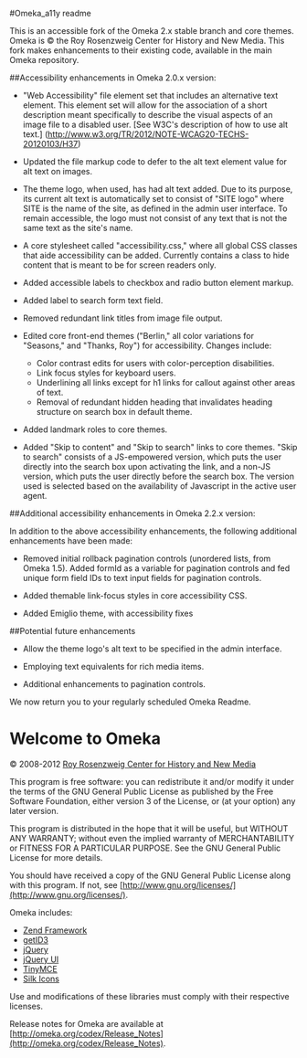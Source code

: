 
#Omeka_a11y readme

This is an accessible fork of the Omeka 2.x stable branch and core themes. 
Omeka is &copy; the Roy Rosenzweig Center for History and New Media. This fork
makes enhancements to their existing code, available in the main Omeka 
repository.

##Accessibility enhancements in Omeka 2.0.x version:
* "Web Accessibility" file element set that includes an alternative text element. This element set will allow for the association of a short
description meant specifically to describe the visual aspects of an image file to a disabled user.  [See W3C's description of how to use alt 
text.] (http://www.w3.org/TR/2012/NOTE-WCAG20-TECHS-20120103/H37)

* Updated the file markup code to defer to the alt text element value for alt text on images.

* The theme logo, when used, has had alt text added. Due to its purpose, its current alt text is automatically set to consist of "SITE logo"
where SITE is the name of the site, as defined in the admin user interface. To remain accessible, the logo must not consist of any text that
is not the same text as the site's name.

* A core stylesheet called "accessibility.css," where all global CSS classes that aide accessibility can be added. Currently contains a class
to hide content that is meant to be for screen readers only.

* Added accessible labels to checkbox and radio button element markup. 

* Added label to search form text field.

* Removed redundant link titles from image file output.

* Edited core front-end themes ("Berlin," all color variations for "Seasons," and "Thanks, Roy") for accessibility.  Changes include:
	* Color contrast edits for users with color-perception disabilities.
	* Link focus styles for keyboard users.
	* Underlining all links except for h1 links for callout against other areas of text.
	* Removal of redundant hidden heading that invalidates heading structure on search box in default theme.

* Added landmark roles to core themes.

* Added "Skip to content" and "Skip to search" links to core themes.  "Skip to search" consists of a JS-empowered
version, which puts the user directly into the search box upon activating the link, and a non-JS version, which
puts the user directly before the search box. The version used is selected based on the availability of
Javascript in the active user agent.

##Additional accessibility enhancements in Omeka 2.2.x version:

In addition to the above accessibility enhancements, the following additional enhancements have been made: 

* Removed initial rollback pagination controls (unordered lists, from Omeka 1.5).  Added formId as a variable for pagination controls and fed unique form field IDs to text input fields for pagination controls.

* Added themable link-focus styles in core accessibility CSS.

* Added Emiglio theme, with accessibility fixes

##Potential future enhancements

* Allow the theme logo's alt text to be specified in the admin interface.

* Employing text equivalents for rich media items.

* Additional enhancements to pagination controls.


We now return you to your regularly scheduled Omeka Readme.

# Welcome to Omeka

&copy; 2008-2012 [Roy Rosenzweig Center for History and New Media](http://chnm.gmu.edu/)

This program is free software: you can redistribute it and/or modify it under 
the terms of the GNU General Public License as published by the Free Software 
Foundation, either version 3 of the License, or (at your option) any later
version.

This program is distributed in the hope that it will be useful, but WITHOUT ANY
WARRANTY; without even the implied warranty of MERCHANTABILITY or FITNESS FOR A
PARTICULAR PURPOSE. See the GNU General Public License for more details.

You should have received a copy of the GNU General Public License along with
this program. If not, see [http://www.gnu.org/licenses/](http://www.gnu.org/licenses/).

Omeka includes:

* [Zend Framework](http://framework.zend.com)
* [getID3](http://getid3.sourceforge.net)
* [jQuery](http://jquery.com)
* [jQuery UI](http://jqueryui.com)
* [TinyMCE](http://tinymce.moxiecode.com)
* [Silk Icons](http://www.famfamfam.com/lab/icons/silk/)

Use and modifications of these libraries must comply with their respective 
licenses.

Release notes for Omeka are available at
[http://omeka.org/codex/Release_Notes](http://omeka.org/codex/Release_Notes).
